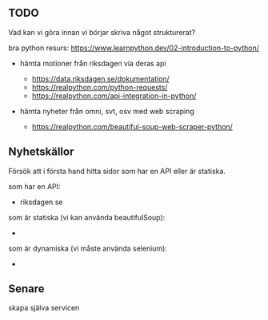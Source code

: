 ## TODO

Vad kan vi göra innan vi börjar skriva något strukturerat?

bra python resurs: https://www.learnpython.dev/02-introduction-to-python/

- hämta motioner från riksdagen via deras api

  - https://data.riksdagen.se/dokumentation/
  - https://realpython.com/python-requests/
  - https://realpython.com/api-integration-in-python/

- hämta nyheter från omni, svt, osv med web scraping
  - https://realpython.com/beautiful-soup-web-scraper-python/

## Nyhetskällor

Försök att i första hand hitta sidor som har en API eller är statiska.

som har en API:

- riksdagen.se

som är statiska (vi kan använda beautifulSoup):

-

som är dynamiska (vi måste använda selenium):

-

## Senare

skapa själva servicen
